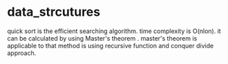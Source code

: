 # data_strcutures
quick sort is the efficient searching algorithm.
time complexity is O(nlon).
it can be calculated by using Master's theorem .
master's theorem is applicable to that method is using recursive function and conquer divide approach.
